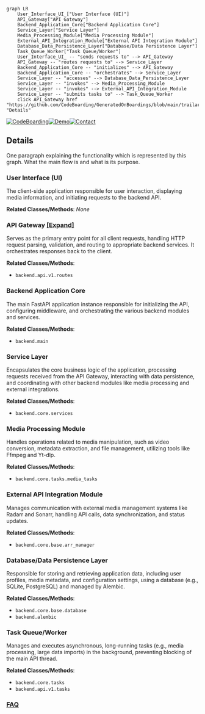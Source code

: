 ```mermaid
graph LR
    User_Interface_UI_["User Interface (UI)"]
    API_Gateway["API Gateway"]
    Backend_Application_Core["Backend Application Core"]
    Service_Layer["Service Layer"]
    Media_Processing_Module["Media Processing Module"]
    External_API_Integration_Module["External API Integration Module"]
    Database_Data_Persistence_Layer["Database/Data Persistence Layer"]
    Task_Queue_Worker["Task Queue/Worker"]
    User_Interface_UI_ -- "sends requests to" --> API_Gateway
    API_Gateway -- "routes requests to" --> Service_Layer
    Backend_Application_Core -- "initializes" --> API_Gateway
    Backend_Application_Core -- "orchestrates" --> Service_Layer
    Service_Layer -- "accesses" --> Database_Data_Persistence_Layer
    Service_Layer -- "invokes" --> Media_Processing_Module
    Service_Layer -- "invokes" --> External_API_Integration_Module
    Service_Layer -- "submits tasks to" --> Task_Queue_Worker
    click API_Gateway href "https://github.com/CodeBoarding/GeneratedOnBoardings/blob/main/trailarr/API_Gateway.md" "Details"
```

[![CodeBoarding](https://img.shields.io/badge/Generated%20by-CodeBoarding-9cf?style=flat-square)](https://github.com/CodeBoarding/GeneratedOnBoardings)[![Demo](https://img.shields.io/badge/Try%20our-Demo-blue?style=flat-square)](https://www.codeboarding.org/demo)[![Contact](https://img.shields.io/badge/Contact%20us%20-%20contact@codeboarding.org-lightgrey?style=flat-square)](mailto:contact@codeboarding.org)

## Details

One paragraph explaining the functionality which is represented by this graph. What the main flow is and what is its purpose.

### User Interface (UI)
The client-side application responsible for user interaction, displaying media information, and initiating requests to the backend API.


**Related Classes/Methods**: _None_

### API Gateway [[Expand]](./API_Gateway.md)
Serves as the primary entry point for all client requests, handling HTTP request parsing, validation, and routing to appropriate backend services. It orchestrates responses back to the client.


**Related Classes/Methods**:

- `backend.api.v1.routes`


### Backend Application Core
The main FastAPI application instance responsible for initializing the API, configuring middleware, and orchestrating the various backend modules and services.


**Related Classes/Methods**:

- `backend.main`


### Service Layer
Encapsulates the core business logic of the application, processing requests received from the API Gateway, interacting with data persistence, and coordinating with other backend modules like media processing and external integrations.


**Related Classes/Methods**:

- `backend.core.services`


### Media Processing Module
Handles operations related to media manipulation, such as video conversion, metadata extraction, and file management, utilizing tools like Ffmpeg and Yt-dlp.


**Related Classes/Methods**:

- `backend.core.tasks.media_tasks`


### External API Integration Module
Manages communication with external media management systems like Radarr and Sonarr, handling API calls, data synchronization, and status updates.


**Related Classes/Methods**:

- `backend.core.base.arr_manager`


### Database/Data Persistence Layer
Responsible for storing and retrieving application data, including user profiles, media metadata, and configuration settings, using a database (e.g., SQLite, PostgreSQL) and managed by Alembic.


**Related Classes/Methods**:

- `backend.core.base.database`
- `backend.alembic`


### Task Queue/Worker
Manages and executes asynchronous, long-running tasks (e.g., media processing, large data imports) in the background, preventing blocking of the main API thread.


**Related Classes/Methods**:

- `backend.core.tasks`
- `backend.api.v1.tasks`




### [FAQ](https://github.com/CodeBoarding/GeneratedOnBoardings/tree/main?tab=readme-ov-file#faq)
